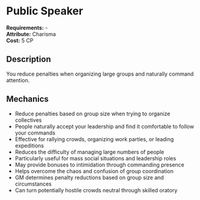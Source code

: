 # Public Speaker

**Requirements:** -  
**Attribute:** Charisma  
**Cost:** 5 CP  

## Description
You reduce penalties when organizing large groups and naturally command attention.

## Mechanics
- Reduce penalties based on group size when trying to organize collectives
- People naturally accept your leadership and find it comfortable to follow your commands
- Effective for rallying crowds, organizing work parties, or leading expeditions
- Reduces the difficulty of managing large numbers of people
- Particularly useful for mass social situations and leadership roles
- May provide bonuses to intimidation through commanding presence
- Helps overcome the chaos and confusion of group coordination
- GM determines penalty reductions based on group size and circumstances
- Can turn potentially hostile crowds neutral through skilled oratory